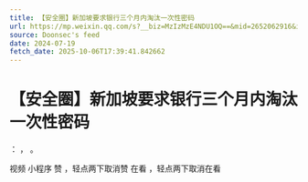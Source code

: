 ```yaml
---
title: 【安全圈】新加坡要求银行三个月内淘汰一次性密码
url: https://mp.weixin.qq.com/s?__biz=MzIzMzE4NDU1OQ==&mid=2652062916&idx=3&sn=d0f3cfef85f8e2ac1b5c07812f9c3b45
source: Doonsec's feed
date: 2024-07-19
fetch_date: 2025-10-06T17:39:41.842662
---
```


# 【安全圈】新加坡要求银行三个月内淘汰一次性密码

：
，
。

视频
小程序
赞
，轻点两下取消赞
在看
，轻点两下取消在看